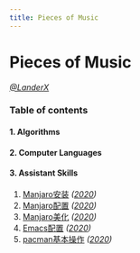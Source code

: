 ```yaml
---
title: Pieces of Music
---
```


# Pieces of Music
_[@LanderX](https://github.com/Lander-Hatsune)_

### Table of contents

#### 1. Algorithms ####

#### 2. Computer Languages ####

#### 3. Assistant Skills ####
  1. [Manjaro安装](http://lander-hatsune.github.io/2020/manjaro-install.html) 
    _([2020](http://lander-hatsune.github.io/2020/2020index.html))_
  2. [Manjaro配置](http://lander-hatsune.github.io/2020/manjaro-config.html)
  _([2020](http://lander-hatsune.github.io/2020/2020index.html))_
  4. [Manjaro美化](http://lander-hatsune.github.io/2020/manjaro-beautify.html)
  _([2020](http://lander-hatsune.github.io/2020/2020index.html))_
  5. [Emacs配置](http://lander-hatsune.github.io/2020/emacs.html)
  _([2020](http://lander-hatsune.github.io/2020/2020index.html))_
  6. [pacman基本操作](http://lander-hatsune.github.io/2020/pacman.html)
  _([2020](http://lander-hatsune.github.io/2020/2020index.html))_
